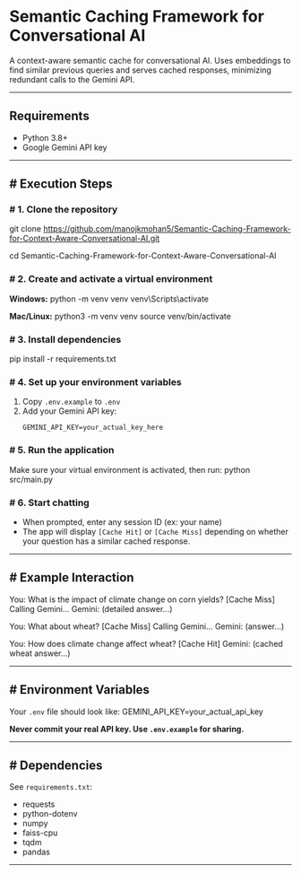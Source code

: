 # Semantic Caching Framework for Conversational AI

A context-aware semantic cache for conversational AI. Uses embeddings to find similar previous queries and serves cached responses, minimizing redundant calls to the Gemini API.

---

## Requirements

- Python 3.8+
- Google Gemini API key

---

## # Execution Steps

### # 1. Clone the repository

git clone https://github.com/manojkmohan5/Semantic-Caching-Framework-for-Context-Aware-Conversational-AI.git


cd Semantic-Caching-Framework-for-Context-Aware-Conversational-AI



### # 2. Create and activate a virtual environment

**Windows:**
python -m venv venv
venv\Scripts\activate

**Mac/Linux:**
python3 -m venv venv
source venv/bin/activate


### # 3. Install dependencies

pip install -r requirements.txt


### # 4. Set up your environment variables

1. Copy `.env.example` to `.env`
2. Add your Gemini API key:
    ```
    GEMINI_API_KEY=your_actual_key_here
    ```

### # 5. Run the application

Make sure your virtual environment is activated, then run:
python src/main.py


### # 6. Start chatting

- When prompted, enter any session ID (ex: your name)
- The app will display `[Cache Hit]` or `[Cache Miss]` depending on whether your question has a similar cached response.

---

## # Example Interaction

You: What is the impact of climate change on corn yields?
[Cache Miss] Calling Gemini...
Gemini: (detailed answer...)

You: What about wheat?
[Cache Miss] Calling Gemini...
Gemini: (answer...)

You: How does climate change affect wheat?
[Cache Hit]
Gemini: (cached wheat answer...)


---

## # Environment Variables

Your `.env` file should look like:
GEMINI_API_KEY=your_actual_api_key

**Never commit your real API key. Use `.env.example` for sharing.**

---

## # Dependencies

See `requirements.txt`:
- requests
- python-dotenv
- numpy
- faiss-cpu
- tqdm
- pandas

---
